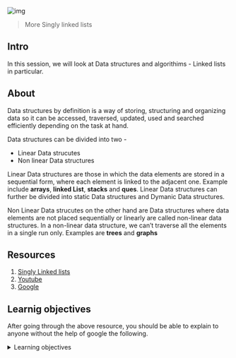 ![img](https://assets.imaginablefutures.com/media/images/ALX_Logo.max-200x150.png)
> More Singly linked lists 

## Intro
In this session, we will look at Data structures and algorithims - Linked lists in particular. 

## About 
Data structures by definition is a way of storing, structuring and organizing data so it can be accessed, traversed, updated, used  and searched efficiently depending on the task at hand.  

Data structures can be divided into two - 
* Linear Data strucutes 
* Non linear Data structures 

Linear Data structures are those in which the data elements are stored in a sequential form, where each element is linked to the adjacent one.  Example include __arrays__, __linked List__, __stacks__ and __ques__. Linear Data structures can further be divided into static Data structures and Dymanic Data structures.

Non Linear Data strucutes on the other hand are Data structures where data elements are not placed sequentially or linearly are called non-linear data structures. In a non-linear data structure, we can’t traverse all the elements in a single run only. Examples are __trees__ and __graphs__ 


## Resources  

1. [Singly Linked lists](https://www.youtube.com/watch?v=udapt4FGY20)
2. [Youtube](https://www.youtube.com/results?search_query=linked+lists)
3. [Google](https://www.google.com/search?q=linked+lists)


## Learnig objectives 
After going through the above resource, you should be able to explain to anyone without the help of google the following. 

<details>
<summary>Learning objectives</summary>
<ul>
<li>When and why using linked lists vs arrays</li>
<li>How to build and use linked lists</li>
</ul>
</details>